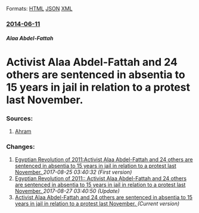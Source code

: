 
Formats: [HTML](/news/2014/06/11/activist-alaa-abdel-fattah-and-24-others-are-sentenced-in-absentia-to-15-years-in-jail-in-relation-to-a-protest-last-november.html)  [JSON](/news/2014/06/11/activist-alaa-abdel-fattah-and-24-others-are-sentenced-in-absentia-to-15-years-in-jail-in-relation-to-a-protest-last-november.json)  [XML](/news/2014/06/11/activist-alaa-abdel-fattah-and-24-others-are-sentenced-in-absentia-to-15-years-in-jail-in-relation-to-a-protest-last-november.xml)  

### [2014-06-11](/news/2014/06/11/index.md)

##### Alaa Abdel-Fattah
# Activist Alaa Abdel-Fattah and 24 others are sentenced in absentia to 15 years in jail in relation to a protest last November. 




### Sources:

1. [Ahram](http://english.ahram.org.eg/NewsContent/1/64/103419/Egypt/Politics-/UPDATED-Activist-Alaa-AbdelFattah-gets-year-jail-t.aspx)

### Changes:

1. [Egyptian Revolution of 2011:Activist Alaa Abdel-Fattah and 24 others are sentenced in absentia to 15 years in jail in relation to a protest last November. ](/news/2014/06/11/egyptian-revolution-of-2011-pactivist-alaa-abdel-fattah-and-24-others-are-sentenced-in-absentia-to-15-years-in-jail-in-relation-to-a-protest.md) _2017-08-25 03:40:32 (First version)_
2. [Egyptian Revolution of 2011:: Activist Alaa Abdel-Fattah and 24 others are sentenced in absentia to 15 years in jail in relation to a protest last November. ](/news/2014/06/11/egyptian-revolution-of-2011-activist-alaa-abdel-fattah-and-24-others-are-sentenced-in-absentia-to-15-years-in-jail-in-relation-to-a-protes.md) _2017-08-27 03:40:50 (Update)_
2. [Activist Alaa Abdel-Fattah and 24 others are sentenced in absentia to 15 years in jail in relation to a protest last November. ](/news/2014/06/11/activist-alaa-abdel-fattah-and-24-others-are-sentenced-in-absentia-to-15-years-in-jail-in-relation-to-a-protest-last-november.md) _(Current version)_

